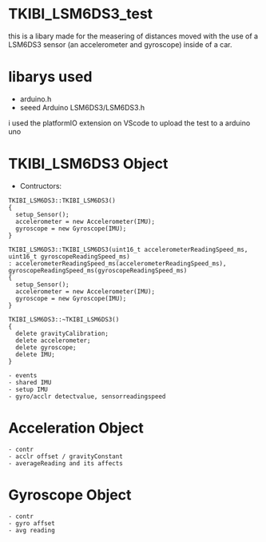 # TKIBI_LSM6DS3_test
this is a libary made for the measering of distances moved with the use of a LSM6DS3 sensor (an accelerometer and gyroscope) inside of a car.

# libarys used

- arduino.h
- seeed Arduino LSM6DS3/LSM6DS3.h

i used the platformIO extension on VScode to upload the test to a arduino uno 

# TKIBI_LSM6DS3 Object
- Contructors:
```
TKIBI_LSM6DS3::TKIBI_LSM6DS3()
{
  setup_Sensor();
  accelerometer = new Accelerometer(IMU);
  gyroscope = new Gyroscope(IMU);
}

TKIBI_LSM6DS3::TKIBI_LSM6DS3(uint16_t accelerometerReadingSpeed_ms, uint16_t gyroscopeReadingSpeed_ms)
: accelerometerReadingSpeed_ms(accelerometerReadingSpeed_ms), gyroscopeReadingSpeed_ms(gyroscopeReadingSpeed_ms)
{
  setup_Sensor();
  accelerometer = new Accelerometer(IMU);
  gyroscope = new Gyroscope(IMU);
}

TKIBI_LSM6DS3::~TKIBI_LSM6DS3()
{
  delete gravityCalibration;
  delete accelerometer;
  delete gyroscope;
  delete IMU; 
}
```
	- events
	- shared IMU
	- setup IMU
	- gyro/acclr detectvalue, sensorreadingspeed

# Acceleration Object
	- contr
	- acclr offset / gravityConstant
	- averageReading and its affects

# Gyroscope Object
	- contr
	- gyro affset
	- avg reading

